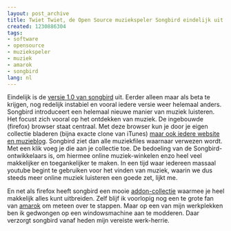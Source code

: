 ```yaml
---
layout: post_archive
title: Twiet Twiet, de Open Source muziekspeler Songbird eindelijk uit zijn ei.
created: 1230886304
tags:
- software
- opensource
- muziekspeler
- muziek
- amarok
- songbird
lang: nl
---
```

Eindelijk is de [versie 1.0 van songbird]() uit. Eerder alleen maar als beta te krijgen, nog redelijk instabiel en vooral iedere versie weer helemaal anders. Songbird introduceert een helemaal nieuwe manier van muziek luisteren. Het focust zich vooral op het ontdekken van muziek. De ingebouwde (firefox) browser staat centraal. Met deze browser kun je door je eigen collectie bladeren (bijna exacte clone van iTunes) [maar ook iedere website en muzieblog](http://blip.tv/file/81326/). Songbird ziet dan alle muziekfiles waarnaar verwezen wordt. Met een klik voeg je die aan je collectie toe. De bedoeling van de Songbird-ontwikkelaars is, om hiermee online muziek-winkelen enzo heel veel makkelijker en toegankelijker te maken. In een tijd waar iedereen massaal youtube begint te gebruiken voor het vinden van muziek, waarin we dus steeds meer online muziek luisteren een goede zet, lijkt me.

En net als firefox heeft songbird een mooie [addon-collectie](http://addons.songbirdnest.com/) waarmee je heel makkelijk alles kunt uitbreiden. Zelf blijf ik voorlopig nog een te grote fan van [amarok](http://amarok.kde.org) om meteen over te stappen. Maar op een van mijn werkplekken ben ik gedwongen op een windowsmachine aan te modderen. Daar verzorgt songbird vanaf heden mijn vereiste werk-herrie.
